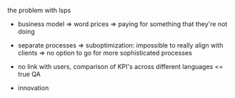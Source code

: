 the problem with lsps

- business model
=> word prices
=> paying for something that they're not doing
- separate processes
=> suboptimization: impossible to really align with clients
=> no option to go for more sophisticated processes



- no link with users, comparison of KPI's across different languages <= true QA


- innovation
  
